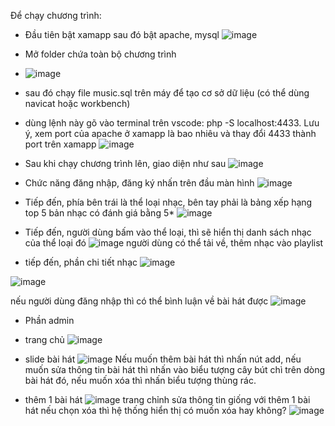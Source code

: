 Để chạy chương trình:
 - Đầu tiên bật xamapp sau đó bật apache, mysql
 ![image](https://user-images.githubusercontent.com/75245145/236849115-6ee4a025-aae4-4dbf-b406-53de1fb0a5f9.png)
 - Mở folder chứa toàn bộ chương trình
 - ![image](https://user-images.githubusercontent.com/75245145/236689788-5f3ce234-9c3e-456b-9fd2-52f381e63e5b.png)
 - sau đó chạy file music.sql trên máy để tạo cơ sở dữ liệu (có thể dùng navicat hoặc workbench)
- dùng lệnh này gõ vào terminal trên vscode: php -S localhost:4433. Lưu ý, xem port của apache ở xamapp là bao nhiêu và thay đổi 4433 thành port trên xamapp
![image](https://user-images.githubusercontent.com/75245145/236849748-f6ed82bf-65e3-41fd-9ccf-8f6c05dabdc7.png)
- Sau khi chạy chương trình lên, giao diện như sau
![image](https://user-images.githubusercontent.com/75245145/236859606-6dd9d1ae-3934-4ab8-9924-ec7053b54734.png)


- Chức năng đăng nhập, đăng ký nhấn trên đầu màn hình
![image](https://user-images.githubusercontent.com/75245145/236859666-f91ad1a8-ddd1-49a5-b0db-2fb50e32864b.png)


- Tiếp đến, phía bên trái là thể loại nhạc, bên  tay phải là bảng xếp hạng top 5 bản nhạc có đánh giá bằng 5*
![image](https://user-images.githubusercontent.com/75245145/236859746-d75f1740-169b-40f6-b0f1-bd78ba18f0a0.png)

- Tiếp đến, người dùng bấm vào thể loại, thì sẽ hiển thị danh sách nhạc của thể loại đó
![image](https://user-images.githubusercontent.com/75245145/236859925-9a4b3e5a-0645-41b9-81c3-51c39e20d6c0.png)
người dùng có thể tải về, thêm nhạc vào playlist

- tiếp đến, phần chi tiết nhạc
![image](https://user-images.githubusercontent.com/75245145/236860794-337ce8bd-3702-46a9-b971-dd2b65e195f4.png)

![image](https://user-images.githubusercontent.com/75245145/236860835-cd5b1669-5796-46ab-9406-402d83663f12.png)

nếu người dùng đăng nhập thì có thể bình luận về bài hát được
![image](https://user-images.githubusercontent.com/75245145/236860990-85130346-aa88-449e-b6b5-968f53e12c46.png)



- Phần admin
- trang chủ
![image](https://user-images.githubusercontent.com/75245145/236861100-febd78b2-a49e-4537-96fd-d665624702e1.png)

- slide bài hát
![image](https://user-images.githubusercontent.com/75245145/236861215-c0c6344c-878b-495c-a160-a5c326d8fda8.png)
Nếu muốn thêm bài hát thì nhấn nút add, nếu muốn sửa thông tin bài hát thì nhấn vào biểu tượng cây bút chì trên dòng bài hát đó, nếu muốn xóa thì nhấn biểu tượng thùng rác.

- thêm 1 bài hát
![image](https://user-images.githubusercontent.com/75245145/236861353-4ee75c8d-1670-4a0d-b7df-f680a3ee0bf6.png)
trang chỉnh sửa thông tin giống với thêm 1 bài hát
nếu chọn xóa thì hệ thống hiển thị có muốn xóa hay không?
![image](https://user-images.githubusercontent.com/75245145/236861829-27a773ab-e70a-4c19-b46d-391c3d64e7ae.png)



